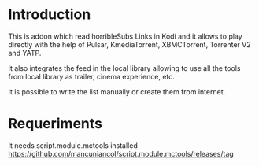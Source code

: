 Introduction
===================
This is addon which read horribleSubs Links in Kodi and it allows to play directly with the help of Pulsar, KmediaTorrent, XBMCTorrent, Torrenter V2 and YATP.

It also integrates the feed in the local library allowing to use all the tools from local library as trailer, cinema experience, etc.

It is possible to write the list manually or create them from internet.

Requeriments
===================
It needs script.module.mctools installed 
https://github.com/mancuniancol/script.module.mctools/releases/tag